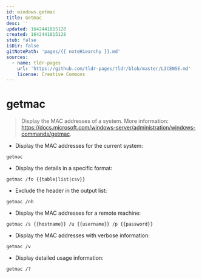 ```yaml
---
id: windows.getmac
title: Getmac
desc: ''
updated: 1642441815128
created: 1642441815128
stub: false
isDir: false
gitNotePath: 'pages/{{ noteHiearchy }}.md'
sources:
  - name: tldr-pages
    url: 'https://github.com/tldr-pages/tldr/blob/master/LICENSE.md'
    license: Creative Commons
---
```

# getmac

> Display the MAC addresses of a system.
> More information: <https://docs.microsoft.com/windows-server/administration/windows-commands/getmac>.

- Display the MAC addresses for the current system:

`getmac`

- Display the details in a specific format:

`getmac /fo {{table|list|csv}}`

- Exclude the header in the output list:

`getmac /nh`

- Display the MAC addresses for a remote machine:

`getmac /s {{hostname}} /u {{username}} /p {{password}}`

- Display the MAC addresses with verbose information:

`getmac /v`

- Display detailed usage information:

`getmac /?`

